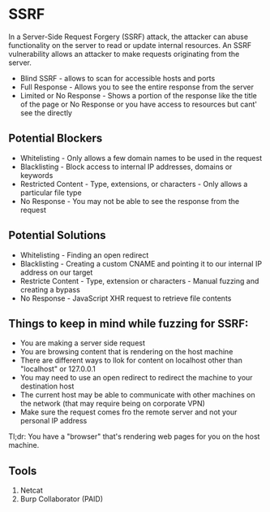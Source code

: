 # SSRF
In a Server-Side Request Forgery (SSRF) attack, the attacker can abuse functionality on the server to read or update internal resources. An SSRF vulnerability allows an attacker to make requests originating from the server.

- Blind SSRF - allows to scan for accessible hosts and ports
- Full Response - Allows you to see the entire response from the server
- Limited or No Response - Shows a portion of the response like the title of the page or No Response or you have access to resources but cant' see the directly

## Potential Blockers
- Whitelisting - Only allows a few domain names to be used in the request
- Blacklisting - Block access to internal IP addresses, domains or keywords
- Restricted Content - Type, extensions, or characters - Only allows a particular file type
- No Response - You may not be able to see the response from the request


## Potential Solutions
- Whitelisting - Finding an open redirect
- Blacklisting - Creating a custom CNAME and pointing it to our internal IP address on our target
- Restricte Content - Type, extension or characters - Manual fuzzing and creating a bypass
- No Response - JavaScript XHR request to retrieve file contents


## Things to keep in mind while fuzzing for SSRF:
- You are making a server side request
- You are browsing content that is rendering on the host machine
- There are different ways to llok for content on localhost other than "localhost" or 127.0.0.1
- You may need to use an open redirect to redirect the machine to your destination host
- The current host may be able to communicate with other machines on the network (that may require being on corporate VPN)
- Make sure the request comes fro the remote server and not your personal IP address

Tl;dr: You have a "browser" that's rendering web pages for you on the host machine.


## Tools
1. Netcat
2. Burp Collaborator (PAID)
